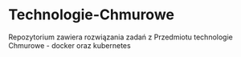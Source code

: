# Technologie-Chmurowe

Repozytorium zawiera rozwiązania zadań z Przedmiotu technologie Chmurowe - docker oraz kubernetes
